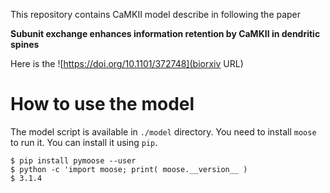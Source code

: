 This repository contains CaMKII model describe in following the paper

**Subunit exchange enhances information retention by CaMKII in dendritic
spines**

Here is the ![https://doi.org/10.1101/372748](biorxiv URL)

# How to use the model

The model script is available in `./model` directory. You need to install
`moose` to run it. You can install it using `pip`.

    $ pip install pymoose --user 
    $ python -c 'import moose; print( moose.__version__ )
    $ 3.1.4


